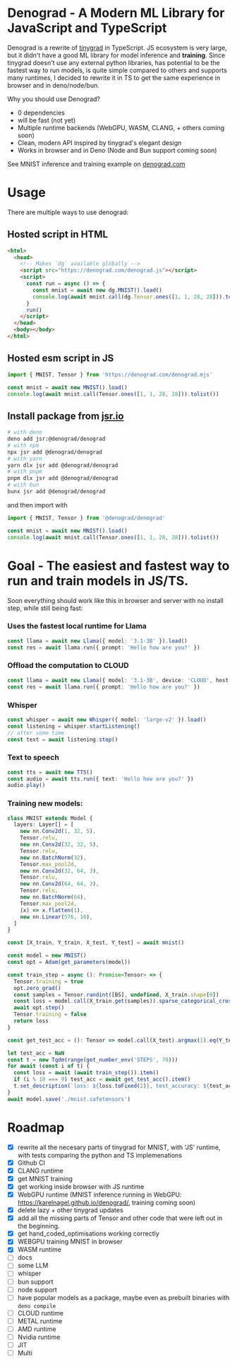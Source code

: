 # Denograd - A Modern ML Library for JavaScript and TypeScript

Denograd is a rewrite of [tinygrad](https://tinygrad.org/) in TypeScript. JS ecosystem is very large, but it didn't have a good ML library for model inference and **training**. Since tinygrad doesn't use any external python libraries, has potential to be the fastest way to run models, is quite simple compared to others and supports many runtimes, I decided to rewrite it in TS to get the same experience in browser and in deno/node/bun.

Why you should use Denograd?

- 0 dependencies
- will be fast (not yet)
- Multiple runtime backends (WebGPU, WASM, CLANG, + others coming soon)
- Clean, modern API inspired by tinygrad's elegant design
- Works in browser and in Deno (Node and Bun support coming soon)

See MNIST inference and training example on [denograd.com](https://denograd.com)

# Usage

There are multiple ways to use denograd:

## Hosted script in HTML

```html
<html>
  <head>
    <!-- Makes `dg` available globally -->
    <script src="https://denograd.com/denograd.js"></script>
    <script>
      const run = async () => {
        const mnist = await new dg.MNIST().load()
        console.log(await mnist.call(dg.Tensor.ones([1, 1, 28, 28])).tolist())
      }
      run()
    </script>
  </head>
  <body></body>
</html>
```

## Hosted esm script in JS

```js
import { MNIST, Tensor } from 'https://denograd.com/denograd.mjs'

const mnist = await new MNIST().load()
console.log(await mnist.call(Tensor.ones([1, 1, 28, 28])).tolist())
```

## Install package from [jsr.io](https://jsr.io/@denograd/denograd)

```bash
# with deno
deno add jsr:@denograd/denograd
# with npm
npx jsr add @denograd/denograd
# with yarn
yarn dlx jsr add @denograd/denograd
# with pnpm
pnpm dlx jsr add @denograd/denograd
# with bun
bunx jsr add @denograd/denograd
```

and then import with

```ts
import { MNIST, Tensor } from '@denograd/denograd'

const mnist = await new MNIST().load()
console.log(await mnist.call(Tensor.ones([1, 1, 28, 28])).tolist())
```

# Goal - The easiest and fastest way to run and train models in JS/TS.

Soon everything should work like this in browser and server with no install step, while still being fast:

### Uses the fastest local runtime for Llama

```ts
const llama = await new Llama({ model: '3.1-3B' }).load()
const res = await llama.run({ prompt: 'Hello how are you?' })
```

### Offload the computation to CLOUD

```ts
const llama = await new Llama({ model: '3.1-3B', device: 'CLOUD', host: process.env.CLOUD_HOST }).load()
const res = await llama.run({ prompt: 'Hello how are you?' })
```

### Whisper

```ts
const whisper = await new Whisper({ model: 'large-v2' }).load()
const listening = whisper.startListening()
// after some time
const text = await listening.stop()
```

### Text to speech

```ts
const tts = await new TTS()
const audio = await tts.run({ text: 'Hello how are you?' })
audio.play()
```

### Training new models:

```ts
class MNIST extends Model {
  layers: Layer[] = [
    new nn.Conv2d(1, 32, 5),
    Tensor.relu,
    new nn.Conv2d(32, 32, 5),
    Tensor.relu,
    new nn.BatchNorm(32),
    Tensor.max_pool2d,
    new nn.Conv2d(32, 64, 3),
    Tensor.relu,
    new nn.Conv2d(64, 64, 3),
    Tensor.relu,
    new nn.BatchNorm(64),
    Tensor.max_pool2d,
    (x) => x.flatten(1),
    new nn.Linear(576, 10),
  ]
}

const [X_train, Y_train, X_test, Y_test] = await mnist()

const model = new MNIST()
const opt = Adam(get_parameters(model))

const train_step = async (): Promise<Tensor> => {
  Tensor.training = true
  opt.zero_grad()
  const samples = Tensor.randint([BS], undefined, X_train.shape[0])
  const loss = model.call(X_train.get(samples)).sparse_categorical_crossentropy(Y_train.get(samples)).backward()
  await opt.step()
  Tensor.training = false
  return loss
}

const get_test_acc = (): Tensor => model.call(X_test).argmax(1).eq(Y_test).mean().mul(100)

let test_acc = NaN
const t = new Tqdm(range(get_number_env('STEPS', 70)))
for await (const i of t) {
  const loss = await (await train_step()).item()
  if (i % 10 === 9) test_acc = await get_test_acc().item()
  t.set_description(`loss: ${loss.toFixed(2)}, test_accuracy: ${test_acc.toFixed(2)}`)
}
await model.save('./mnist.safetensors')
```

# Roadmap

- [x] rewrite all the necesary parts of tinygrad for MNIST, with 'JS' runtime, with tests comparing the python and TS implemenations
- [x] Github CI
- [x] CLANG runtime
- [x] get MNIST training
- [x] get working inside browser with JS runtime
- [x] WebGPU runtime (MNIST inference running in WebGPU: https://karelnagel.github.io/denograd/, training coming soon)
- [x] delete lazy + other tinygrad updates
- [x] add all the missing parts of Tensor and other code that were left out in the beginning.
- [x] get hand_coded_optimisations working correctly
- [x] WEBGPU training MNIST in browser
- [x] WASM runtime
- [ ] docs
- [ ] some LLM
- [ ] whisper
- [ ] bun support
- [ ] node support
- [ ] have popular models as a package, maybe even as prebuilt binaries with `deno compile`
- [ ] CLOUD runtime
- [ ] METAL runtime
- [ ] AMD runtime
- [ ] Nvidia runtime
- [ ] JIT
- [ ] Multi
